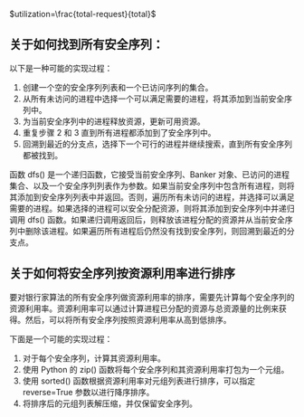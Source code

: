 $utilization=\frac{total-request}{total}$

## 关于如何找到所有安全序列：
以下是一种可能的实现过程：

1.  创建一个空的安全序列列表和一个已访问序列的集合。
2.  从所有未访问的进程中选择一个可以满足需要的进程，将其添加到当前安全序列中。
3.  为当前安全序列中的进程释放资源，更新可用资源。
4.  重复步骤 2 和 3 直到所有进程都添加到了安全序列中。
5.  回溯到最近的分支点，选择下一个可行的进程并继续搜索，直到所有安全序列都被找到。

函数 dfs() 是一个递归函数，它接受当前安全序列、Banker 对象、已访问的进程集合、以及一个安全序列列表作为参数。如果当前安全序列中包含所有进程，则将其添加到安全序列列表中并返回。否则，遍历所有未访问的进程，并选择可以满足需要的进程。如果选择的进程可以安全分配资源，则将其添加到安全序列中并递归调用 dfs() 函数。如果递归调用返回后，则释放该进程分配的资源并从当前安全序列中删除该进程。如果遍历所有进程后仍然没有找到安全序列，则回溯到最近的分支点。

## 关于如何将安全序列按资源利用率进行排序
要对银行家算法的所有安全序列做资源利用率的排序，需要先计算每个安全序列的资源利用率。资源利用率可以通过计算进程已分配的资源与总资源量的比例来获得。然后，可以将所有安全序列按照资源利用率从高到低排序。

下面是一个可能的实现过程：

1.  对于每个安全序列，计算其资源利用率。
2.  使用 Python 的 zip() 函数将每个安全序列和其资源利用率打包为一个元组。
3.  使用 sorted() 函数根据资源利用率对元组列表进行排序，可以指定 reverse=True 参数以进行降序排序。
4.  将排序后的元组列表解压缩，并仅保留安全序列。